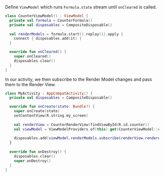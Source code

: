 Define `ViewModel` which runs `Formula.state` stream until `onCleared` is called.
```kotlin
class CounterViewModel() : ViewModel {
  private val formula = CounterFormula()
  private val disposables = CompositeDisposable()
    
  val renderModels = formula.start().replay(1).apply {
    connect { disposables.add(it) }
  }

  override fun onCleared() {
    super.onCleared()
    disposables.clear()
  }
}
```

In our activity, we then subscribe to the Render Model changes and pass them to the Render View.
```kotlin
class MyActivity : AppCompatActivity() {
  private val disposables = CompositeDisposable()

  override fun onCreate(state: Bundle?) {
    super.onCreate(state)
    setContentView(R.string.my_screen)
        
    val renderView = CounterRenderView(findViewById(R.id.counter))
    val viewModel = ViewModelProviders.of(this).get(CounterViewModel::class.java)
        
    disposables.add(viewModel.renderModels.subscribe(renderView.renderer::render))
  }
    
  override fun onDestroy() {
    disposables.clear()
    super.onDestroy()
  }
}
```
